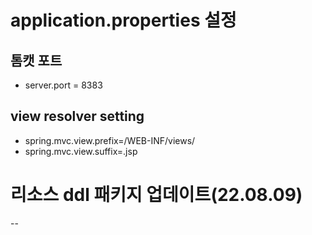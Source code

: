 # application.properties 설정
## 톰캣 포트 
- server.port = 8383
## view resolver setting
- spring.mvc.view.prefix=/WEB-INF/views/ 
- spring.mvc.view.suffix=.jsp

# 리소스 ddl 패키지 업데이트(22.08.09)
--